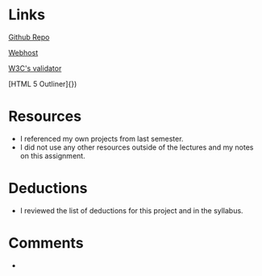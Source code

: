 # Links
[Github Repo]()

[Webhost]()

[W3C's validator]()

[HTML 5 Outliner]{})


# Resources
* I referenced my own projects from last semester.
* I did not use any other resources outside of the lectures and my notes on this assignment.

# Deductions
* I reviewed the list of deductions for this project and in the syllabus.

# Comments
*
